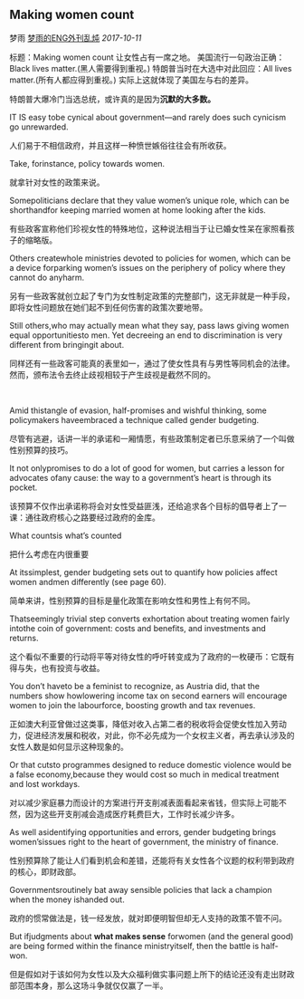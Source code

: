 ## Making women count

梦雨 [梦雨的ENG外刊乱炖](javascript:void(0);) *2017-10-11*

标题：Making women count 让女性占有一席之地。
美国流行一句政治正确：Black lives matter.(黑人需要得到重视。)
特朗普当时在大选中对此回应：All lives matter.(所有人都应得到重视。)
实际上这就体现了美国左与右的差异。

特朗普大爆冷门当选总统，或许真的是因为**沉默的大多数。**

IT IS easy tobe cynical about government—and rarely does such cynicism go unrewarded. 

人们易于不相信政府，并且这样一种愤世嫉俗往往会有所收获。

Take, forinstance, policy towards women.

就拿针对女性的政策来说。

Somepoliticians declare that they value women’s unique role, which can be shorthandfor keeping married women at home looking after the kids.

有些政客宣称他们珍视女性的特殊地位，这种说法相当于让已婚女性呆在家照看孩子的缩略版。

Others createwhole ministries devoted to policies for women, which can be a device forparking women’s issues on the periphery of policy where they cannot do anyharm.

另有一些政客就创立起了专门为女性制定政策的完整部门，这无非就是一种手段，即将女性问题放在她们起不到任何伤害的政策次要地带。

Still others,who may actually mean what they say, pass laws giving women equal opportunitiesto men. Yet decreeing an end to discrimination is very different from bringingit about.

同样还有一些政客可能真的表里如一，通过了使女性具有与男性等同机会的法律。然而，颁布法令去终止歧视相较于产生歧视是截然不同的。

​      

Amid thistangle of evasion, half-promises and wishful thinking, some policymakers haveembraced a technique called gender budgeting.

尽管有逃避，话讲一半的承诺和一厢情愿，有些政策制定者已乐意采纳了一个叫做性别预算的技巧。

It not onlypromises to do a lot of good for women, but carries a lesson for advocates ofany cause: the way to a government’s heart is through its pocket.

该预算不仅作出承诺称将会对女性受益匪浅，还给追求各个目标的倡导者上了一课：通往政府核心之路要经过政府的金库。

What countsis what’s counted

把什么考虑在内很重要

At itssimplest, gender budgeting sets out to quantify how policies affect women andmen differently (see page 60).

简单来讲，性别预算的目标是量化政策在影响女性和男性上有何不同。

Thatseemingly trivial step converts exhortation about treating women fairly intothe coin of government: costs and benefits, and investments and returns.

这个看似不重要的行动将平等对待女性的呼吁转变成为了政府的一枚硬币：它既有得与失，也有投资与收益。

You don’t haveto be a feminist to recognize, as Austria did, that the numbers show howlowering income tax on second earners will encourage women to join the labourforce, boosting growth and tax revenues.

正如澳大利亚曾做过这类事，降低对收入占第二者的税收将会促使女性加入劳动力，促进经济发展和税收，对此，你不必先成为一个女权主义者，再去承认涉及的女性人数是如何显示这种现象的。

 

Or that cutsto programmes designed to reduce domestic violence would be a false economy,because they would cost so much in medical treatment and lost workdays.

对以减少家庭暴力而设计的方案进行开支削减表面看起来省钱，但实际上可能不然，因为这些开支削减会造成医疗耗费巨大，工作时长减少许多。

 

As well asidentifying opportunities and errors, gender budgeting brings women’sissues right to the heart of government, the ministry of finance.

性别预算除了能让人们看到机会和差错，还能将有关女性各个议题的权利带到政府的核心，即财政部。

Governmentsroutinely bat away sensible policies that lack a champion when the money ishanded out.

政府的惯常做法是，钱一经发放，就对即便明智但却无人支持的政策不管不问。

But ifjudgments about **what makes sense** forwomen (and the general good) are being formed within the finance ministryitself, then the battle is half-won.

但是假如对于该如何为女性以及大众福利做实事问题上所下的结论还没有走出财政部范围本身，那么这场斗争就仅仅赢了一半。









